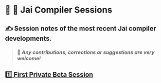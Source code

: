 # :jigsaw: :lotus_position: Jai Compiler Sessions

## :writing_hand: Session notes of the most recent Jai compiler developments.

> ### :hugs: *Any contributions, corrections or suggestions are very welcome!*

## [:one: First Private Beta Session](https://github.com/tensorush/Jai-Compiler-Sessions/blob/main/20-05-12-First-Private-Beta-Session.md)
